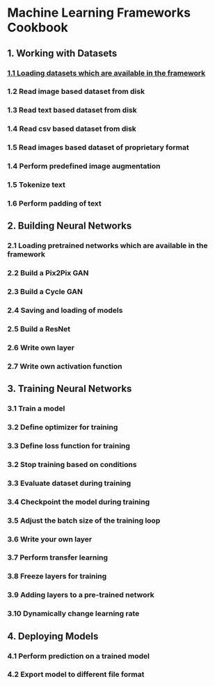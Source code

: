# Machine Learning Frameworks Cookbook
## 1. Working with Datasets
### [1.1 Loading datasets which are available in the framework](https://github.com/stante/ml-framework-cookbook/blob/master/Loading%20datasets%20which%20are%20available%20in%20the%20framework.ipynb)
### 1.2 Read image based dataset from disk
### 1.3 Read text based dataset from disk
### 1.4 Read csv based dataset from disk
### 1.5 Read images based dataset of proprietary format
### 1.4 Perform predefined image augmentation
### 1.5 Tokenize text
### 1.6 Perform padding of text

## 2. Building Neural Networks
### 2.1 Loading pretrained networks which are available in the framework
### 2.2 Build a Pix2Pix GAN
### 2.3 Build a Cycle GAN
### 2.4 Saving and loading of models
### 2.5 Build a ResNet
### 2.6 Write own layer
### 2.7 Write own activation function

## 3. Training Neural Networks
### 3.1 Train a model
### 3.2 Define optimizer for training
### 3.3 Define loss function for training
### 3.2 Stop training based on conditions
### 3.3 Evaluate dataset during training
### 3.4 Checkpoint the model during training
### 3.5 Adjust the batch size of the training loop
### 3.6 Write your own layer
### 3.7 Perform transfer learning
### 3.8 Freeze layers for training
### 3.9 Adding layers to a pre-trained network
### 3.10 Dynamically change learning rate

## 4. Deploying Models
### 4.1 Perform prediction on a trained model
### 4.2 Export model to different file format
